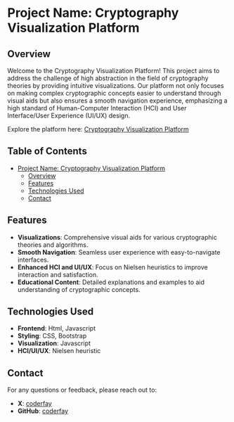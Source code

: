 # Project Name: Cryptography Visualization Platform

## Overview

Welcome to the Cryptography Visualization Platform! This project aims to address the challenge of high abstraction in the field of cryptography theories by providing intuitive visualizations. Our platform not only focuses on making complex cryptographic concepts easier to understand through visual aids but also ensures a smooth navigation experience, emphasizing a high standard of Human-Computer Interaction (HCI) and User Interface/User Experience (UI/UX) design.

Explore the platform here: [Cryptography Visualization Platform](https://xipher.netlify.app/)

## Table of Contents

- [Project Name: Cryptography Visualization Platform](#project-name-cryptography-visualization-platform)
  - [Overview](#overview)
  - [Features](#features)
  - [Technologies Used](#technologies-used)
  - [Contact](#contact)

## Features

- **Visualizations**: Comprehensive visual aids for various cryptographic theories and algorithms.
- **Smooth Navigation**: Seamless user experience with easy-to-navigate interfaces.
- **Enhanced HCI and UI/UX**: Focus on Nielsen heuristics to improve interaction and satisfaction.
- **Educational Content**: Detailed explanations and examples to aid understanding of cryptographic concepts.

## Technologies Used

- **Frontend**: Html, Javascript
- **Styling**: CSS, Bootstrap
- **Visualization**: Javascript
- **HCI/UI/UX**: Nielsen heuristic

## Contact

For any questions or feedback, please reach out to:

- **X**: [coderfay](https://x.com/codrfay)
- **GitHub**: [coderfay](https://github.com/codrfay)

